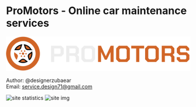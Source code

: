 # ProMotors - Online car maintenance services

![site logo](img/logo.png)

Author: @designerzubaear <br>
Email: service.design71@gmail.com

![site statistics](doc/image.png)
![site img](<doc/127.0.0.1_5500_index.html(2).png>)

  

